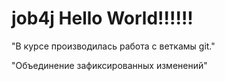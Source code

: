 # job4j Hello World!!!!!!
 "В курсе производилась работа с веткамы git."

"Объединение зафиксированных изменений"
